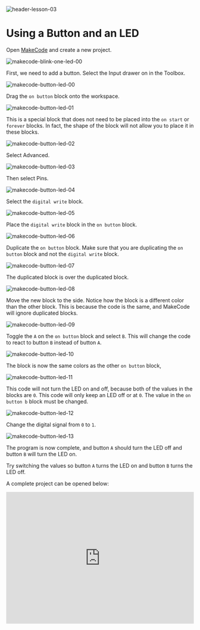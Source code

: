 ![header-lesson-03](assets/header-lesson-03.png)

# Using a Button and an LED 

Open [MakeCode](https://makecode.microbit.org/) and create a new project.

![makecode-blink-one-led-00](assets/makecode-blink-one-led-00.png)

First, we need to add a button. Select the Input drawer on in the Toolbox.

![makecode-button-led-00](assets/makecode-button-led-00.png)

Drag the `on button` block onto the workspace.

![makecode-button-led-01](assets/makecode-button-led-01.png)

This is a special block that does not need to be placed into the `on start` or `forever` blocks. In fact, the shape of the block will not allow you to place it in these blocks.

![makecode-button-led-02](assets/makecode-button-led-02.png)

Select Advanced.

![makecode-button-led-03](assets/makecode-button-led-03.png)

Then select Pins.

![makecode-button-led-04](assets/makecode-button-led-04.png)

Select the `digital write` block.

![makecode-button-led-05](assets/makecode-button-led-05.png)

Place the `digital write` block in the `on button` block.

![makecode-button-led-06](assets/makecode-button-led-06.png)

Duplicate the `on button` block. Make sure that you are duplicating the `on button` block and not the `digital write` block.

![makecode-button-led-07](assets/makecode-button-led-07.png)

The duplicated block is over the duplicated block.

![makecode-button-led-08](assets/makecode-button-led-08.png)

Move the new block to the side. Notice how the block is a different color than the other block. This is because the code is the same, and MakeCode will ignore duplicated blocks.

![makecode-button-led-09](assets/makecode-button-led-09.png)

Toggle the `A` on the `on button` block and select `B`. This will change the code to react to button `B` instead of button `A`.

![makecode-button-led-10](assets/makecode-button-led-10.png)

The block is now the same colors as the other `on button` block,

![makecode-button-led-11](assets/makecode-button-led-11.png)

This code will not turn the LED on and off, because both of the values in the blocks are `0`. This code will only keep an LED off or at `0`. The value in the `on button b` block must be changed.

![makecode-button-led-12](assets/makecode-button-led-12.png)

Change the digital signal from `0` to `1`.

![makecode-button-led-13](assets/makecode-button-led-13.png)

The program is now complete, and button `A` should turn the LED off and button `B` will turn the LED on. 

Try switching the values so button `A` turns the LED on and button `B` turns the LED off.

A complete project can be opened below:

<div style="position:relative;height:0;padding-bottom:70%;overflow:hidden;"><iframe style="position:absolute;top:0;left:0;width:100%;height:100%;" src="https://makecode.microbit.org/#pub:S98260-52711-92823-36690" frameborder="0" sandbox="allow-popups allow-forms allow-scripts allow-same-origin"></iframe></div>